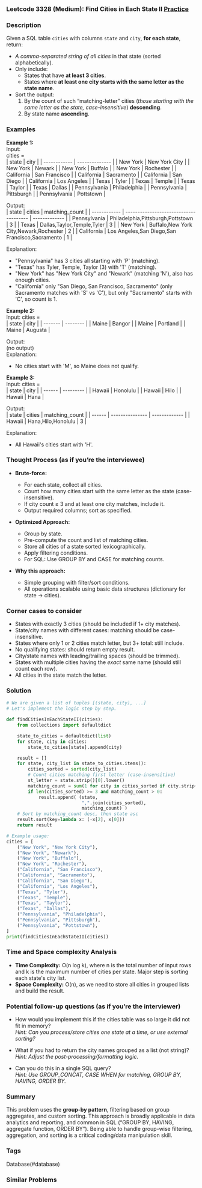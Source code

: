### Leetcode 3328 (Medium): Find Cities in Each State II [Practice](https://leetcode.com/problems/find-cities-in-each-state-ii)

### Description  
Given a SQL table `cities` with columns `state` and `city`, **for each state**, return:
- *A comma-separated string of all cities* in that state (sorted alphabetically).
- Only include:
  - States that have **at least 3 cities**.
  - States where **at least one city starts with the same letter as the state name**.
- Sort the output:
  1. By the count of such “matching-letter” cities (*those starting with the same letter as the state, case-insensitive*) **descending**.
  2. By state name **ascending**.

### Examples  

**Example 1:**  
Input:  
cities =  
| state        | city            |
| ------------ | -------------- |
| New York     | New York City  |
| New York     | Newark         |
| New York     | Buffalo        |
| New York     | Rochester      |
| California   | San Francisco  |
| California   | Sacramento     |
| California   | San Diego      |
| California   | Los Angeles    |
| Texas        | Tyler          |
| Texas        | Temple         |
| Texas        | Taylor         |
| Texas        | Dallas         |
| Pennsylvania | Philadelphia   |
| Pennsylvania | Pittsburgh     |
| Pennsylvania | Pottstown      |

Output:  
| state        | cities                                 | matching_count |
| ------------ | -------------------------------------- | ------------- |
| Pennsylvania | Philadelphia,Pittsburgh,Pottstown      | 3             |
| Texas        | Dallas,Taylor,Temple,Tyler             | 3             |
| New York     | Buffalo,New York City,Newark,Rochester | 2             |
| California   | Los Angeles,San Diego,San Francisco,Sacramento | 1             |

Explanation:  
- "Pennsylvania" has 3 cities all starting with 'P' (matching).
- "Texas" has Tyler, Temple, Taylor (3) with 'T' (matching).
- "New York" has "New York City" and "Newark" (matching 'N'), also has enough cities.
- "California" only "San Diego, San Francisco, Sacramento" (only Sacramento matches with 'S' vs 'C'), but only "Sacramento" starts with 'C', so count is 1.

**Example 2:**  
Input:
cities =  
| state   | city     |
| ------- | -------- |
| Maine   | Bangor   |
| Maine   | Portland |
| Maine   | Augusta  |

Output:  
(no output)  
Explanation:  
- No cities start with 'M', so Maine does not qualify.

**Example 3:**  
Input:
cities =  
| state  | city      |
| ------ | --------- |
| Hawaii | Honolulu  |
| Hawaii | Hilo      |
| Hawaii | Hana      |

Output:  
| state  | cities           | matching_count |
| ------ | --------------- | ------------- |
| Hawaii | Hana,Hilo,Honolulu | 3             |

Explanation:  
- All Hawaii's cities start with 'H'.

### Thought Process (as if you’re the interviewee)  
- **Brute-force:**  
  - For each state, collect all cities.
  - Count how many cities start with the same letter as the state (case-insensitive).
  - If city count ≥ 3 and at least one city matches, include it.
  - Output required columns; sort as specified.

- **Optimized Approach:**  
  - Group by state.
  - Pre-compute the count and list of matching cities.
  - Store all cities of a state sorted lexicographically.
  - Apply filtering conditions.
  - For SQL: Use GROUP BY and CASE for matching counts.

- **Why this approach:**  
  - Simple grouping with filter/sort conditions.
  - All operations scalable using basic data structures (dictionary for state -> cities).

### Corner cases to consider  
- States with exactly 3 cities (should be included if 1+ city matches).
- State/city names with different cases: matching should be case-insensitive.
- States where only 1 or 2 cities match letter, but 3+ total: still include.
- No qualifying states: should return empty result.
- City/state names with leading/trailing spaces (should be trimmed).
- States with multiple cities having the *exact* same name (should still count each row).
- All cities in the state match the letter.

### Solution

```python
# We are given a list of tuples [(state, city), ...]
# Let's implement the logic step by step.

def findCitiesInEachStateII(cities):
    from collections import defaultdict

    state_to_cities = defaultdict(list)
    for state, city in cities:
        state_to_cities[state].append(city)

    result = []
    for state, city_list in state_to_cities.items():
        cities_sorted = sorted(city_list)
        # Count cities matching first letter (case-insensitive)
        st_letter = state.strip()[0].lower()
        matching_count = sum(1 for city in cities_sorted if city.strip()[0].lower() == st_letter)
        if len(cities_sorted) >= 3 and matching_count > 0:
            result.append( (state,
                            ",".join(cities_sorted),
                            matching_count) )
    # Sort by matching_count desc, then state asc
    result.sort(key=lambda x: (-x[2], x[0]))
    return result

# Example usage:
cities = [
    ("New York", "New York City"),
    ("New York", "Newark"),
    ("New York", "Buffalo"),
    ("New York", "Rochester"),
    ("California", "San Francisco"),
    ("California", "Sacramento"),
    ("California", "San Diego"),
    ("California", "Los Angeles"),
    ("Texas", "Tyler"),
    ("Texas", "Temple"),
    ("Texas", "Taylor"),
    ("Texas", "Dallas"),
    ("Pennsylvania", "Philadelphia"),
    ("Pennsylvania", "Pittsburgh"),
    ("Pennsylvania", "Pottstown"),
]
print(findCitiesInEachStateII(cities))
```

### Time and Space complexity Analysis  

- **Time Complexity:** O(n log k), where n is the total number of input rows and k is the maximum number of cities per state. Major step is sorting each state's city list.
- **Space Complexity:** O(n), as we need to store all cities in grouped lists and build the result.

### Potential follow-up questions (as if you’re the interviewer)  

- How would you implement this if the cities table was so large it did not fit in memory?  
  *Hint: Can you process/store cities one state at a time, or use external sorting?*

- What if you had to return the city names grouped as a list (not string)?  
  *Hint: Adjust the post-processing/formatting logic.*

- Can you do this in a single SQL query?  
  *Hint: Use GROUP_CONCAT, CASE WHEN for matching, GROUP BY, HAVING, ORDER BY.*

### Summary
This problem uses the **group-by pattern**, filtering based on group aggregates, and custom sorting. This approach is broadly applicable in data analytics and reporting, and common in SQL (“GROUP BY, HAVING, aggregate function, ORDER BY”). Being able to handle group-wise filtering, aggregation, and sorting is a critical coding/data manipulation skill.

### Tags
Database(#database)

### Similar Problems
